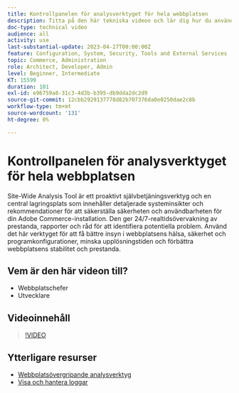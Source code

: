 ```yaml
---
title: Kontrollpanelen för analysverktyget för hela webbplatsen
description: Titta på den här tekniska videon och lär dig hur du använder kontrollpanelen för analysverktyget för hela webbplatsen för att få tillgång till detaljerade systeminsikter och rekommendationer för att säkerställa säkerheten och användbarheten för din Adobe Commerce-installation.
doc-type: technical video
audience: all
activity: use
last-substantial-update: 2023-04-27T00:00:00Z
feature: Configuration, System, Security, Tools and External Services
topic: Commerce, Administration
role: Architect, Developer, Admin
level: Beginner, Intermediate
KT: 15599
duration: 101
exl-id: e96759a8-31c3-4d3b-b395-db9dda2dc2d9
source-git-commit: 12cbb2929137778d82b707376da0e0250dae2c8b
workflow-type: tm+mt
source-wordcount: '131'
ht-degree: 0%

---
```


# Kontrollpanelen för analysverktyget för hela webbplatsen

Site-Wide Analysis Tool är ett proaktivt självbetjäningsverktyg och en central lagringsplats som innehåller detaljerade systeminsikter och rekommendationer för att säkerställa säkerheten och användbarheten för din Adobe Commerce-installation. Den ger 24/7-realtidsövervakning av prestanda, rapporter och råd för att identifiera potentiella problem. Använd det här verktyget för att få bättre insyn i webbplatsens hälsa, säkerhet och programkonfigurationer, minska upplösningstiden och förbättra webbplatsens stabilitet och prestanda.

## Vem är den här videon till?

- Webbplatschefer
- Utvecklare

## Videoinnehåll

>[!VIDEO](https://video.tv.adobe.com/v/344001?learn=on)

## Ytterligare resurser

- [Webbplatsövergripande analysverktyg](https://experienceleague.adobe.com/docs/commerce-operations/tools/site-wide-analysis-tool/intro.html?lang=sv-SE)
- [Visa och hantera loggar](https://experienceleague.adobe.com/docs/commerce-cloud-service/user-guide/develop/test/log-locations.html?lang=sv-SE)
